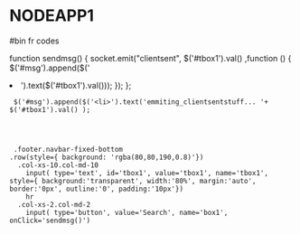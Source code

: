 ﻿# NODEAPP1

#bin fr codes

function sendmsg() {
     socket.emit("clientsent", $('#tbox1').val() ,function () {
     $('#msg').append($('<li>').text($('#tbox1').val()));
     });
     };


	 $('#msg').append($('<li>').text('emmiting_clientsentstuff... '+ $('#tbox1').val() );




	 .footer.navbar-fixed-bottom
    .row(style={ background: 'rgba(80,80,190,0.8)'})
      .col-xs-10.col-md-10
        input( type='text', id='tbox1', value='tbox1', name='tbox1', style={ background:'transparent', width:'80%', margin:'auto', border:'0px', outline:'0', padding:'10px'})
        hr
      .col-xs-2.col-md-2
        input( type='button', value='Search', name='box1', onClick='sendmsg()')



